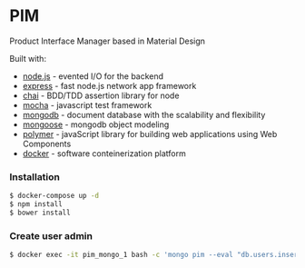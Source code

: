 # PIM

Product Interface Manager based in Material Design

Built with:
* [node.js] - evented I/O for the backend
* [express] - fast node.js network app framework
* [chai] - BDD/TDD assertion library for node
* [mocha] - javascript test framework
* [mongodb] - document database with the scalability and flexibility
* [mongoose] - mongodb object modeling
* [polymer] - javaScript library for building web applications using Web Components
* [docker] - software conteinerization platform

### Installation
```sh
$ docker-compose up -d
$ npm install
$ bower install
```

### Create user admin
```sh
$ docker exec -it pim_mongo_1 bash -c 'mongo pim --eval "db.users.insert({email:\"admin\"})"'
```









[node.js]: <http://nodejs.org>
[express]: <http://expressjs.com>
[chai]: <http://chaijs.com/>
[mocha]: <https://mochajs.org/>
[mongodb]: <https://www.mongodb.com/>
[mongoose]: <http://mongoosejs.com/>
[polymer]: <https://www.polymer-project.org/>
[docker]: <https://www.docker.com/>